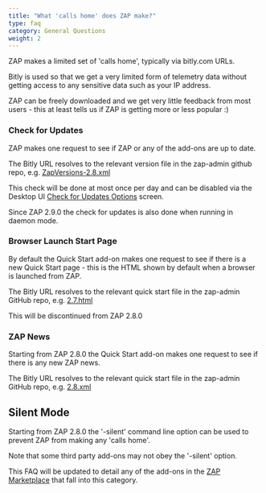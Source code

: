 ```yaml
---
title: "What 'calls home' does ZAP make?"
type: faq
category: General Questions
weight: 2
---
```


ZAP makes a limited set of 'calls home', typically via bitly.com URLs.

Bitly is used so that we get a very limited form of telemetry data without
getting access to any sensitive data such as your IP address.

ZAP can be freely downloaded and we get very little feedback from most users -
this at least tells us if ZAP is getting more or less popular :)

###  Check for Updates

ZAP makes one request to see if ZAP or any of the add-ons are up to date.

The Bitly URL resolves to the relevant version file in the zap-admin github
repo, e.g. [ZapVersions-2.8.xml](https://github.com/zaproxy/zap-admin/blob/master/ZapVersions-2.8.xml)

This check will be done at most once per day and can be disabled via the
Desktop UI [Check for Updates Options](/docs/desktop/ui/dialogs/options/checkforupdates/) screen.

Since ZAP 2.9.0 the check for updates is also done when running in daemon mode.

###  Browser Launch Start Page

By default the Quick Start add-on makes one request to see if there is a new
Quick Start page - this is the HTML shown by default when a browser is
launched from ZAP.

The Bitly URL resolves to the relevant quick start file in the zap-admin
GitHub repo, e.g. [2.7.html](https://github.com/zaproxy/zap-admin/blob/master/files/launch/2.7.html)

This will be discontinued from ZAP 2.8.0

###  ZAP News

Starting from ZAP 2.8.0 the Quick Start add-on makes one request to see if
there is any new ZAP news.

The Bitly URL resolves to the relevant quick start file in the zap-admin
GitHub repo, e.g. [2.8.xml](https://github.com/zaproxy/zap-admin/blob/master/files/news/2_8.xml)

##  Silent Mode

Starting from ZAP 2.8.0 the '-silent' command line option can be used to prevent ZAP from making any 'calls home'.

Note that some third party add-ons may not obey the '-silent' option.

This FAQ will be updated to detail any of the add-ons in the [ZAP Marketplace](/addons/)
that fall into this category.
